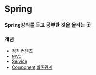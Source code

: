 # Spring

### Spring강의를 듣고 공부한 것을 올리는 곳

### 개념
+ [정적 컨텐츠](https://github.com/KimGyeongsuuu/Spring/blob/main/%EA%B0%9C%EB%85%90/%EC%A0%95%EC%A0%81%20%EC%BB%A8%ED%85%90%EC%B8%A0.md)
+ [MVC](https://github.com/KimGyeongsuuu/Spring/blob/main/%EA%B0%9C%EB%85%90/MVC.md)
+ [Service](https://github.com/KimGyeongsuuu/Spring/blob/main/%EA%B0%9C%EB%85%90/Service.md)
+ [Component,의존관계](https://github.com/KimGyeongsuuu/Spring/blob/main/%EA%B0%9C%EB%85%90/component%EC%99%80%20%EC%9D%98%EC%A1%B4%EA%B4%80%EA%B3%84.md)